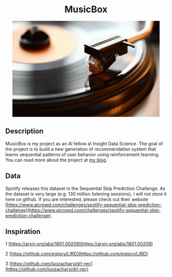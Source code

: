 <h1 align="center"> MusicBox </h1>
<p align="center">
  <img width="460" height="300" src=other/music.gif>
</p>


## Description
MusicBox is my project as an AI fellow at Insight Data Science. The goal of the project is to build a new generation of recommendation system that learns sequential patterns of user behavior using reinforcement learning. You can read more about the project at [my blog](https://medium.com/@paige.c.chang/music-box-8576d5d1233d).

## Data
Spotify releases this dataset in the Sequential Skip Prediction Challenge. As the dataset is very large (e.g. 130 million listening sessions), I will not store it here on github. If you are interested, please check out their website [https://www.aicrowd.com/challenges/spotify-sequential-skip-prediction-challenge](https://www.aicrowd.com/challenges/spotify-sequential-skip-prediction-challenge).

## Inspiration
1 [https://arxiv.org/abs/1801.00209](https://arxiv.org/abs/1801.00209)

2 [https://github.com/egipcy/LIRD](https://github.com/egipcy/LIRD)

3 [https://github.com/luozachary/drl-rec](https://github.com/luozachary/drl-rec)

